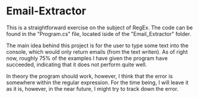 # Email-Extractor
This is a straightforward exercise on the subject of RegEx. The code can be found in the "Program.cs" file, located iside of the "Email_Extractor" folder. 

The main idea behind this project is for the user to type some text into the console, which would only return emails (from the text writen). As of right now, roughly 75% of the examples I have given the program have succeeded, indicating that it does not perform quite well. 

In theory the program should work, however, I think that the error is somewhere within the regular expression. For the time being, I will leave it as it is, however, in the near future, I might try to track down the error.

